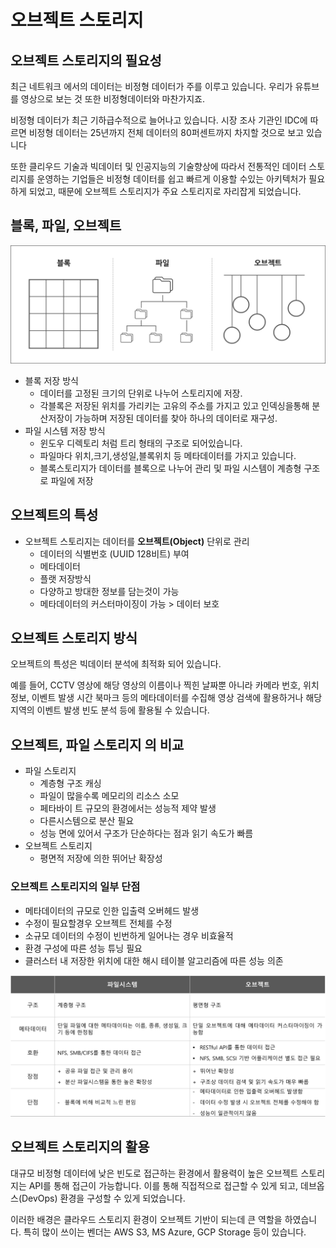 # 오브젝트 스토리지

## 오브젝트 스토리지의 필요성

최근 네트워크 에서의 데이터는 비정형 데이터가 주를 이루고 있습니다. 우리가 유튜브를 영상으로 보는 것 또한 비정형데이터와 마찬가지죠.

비정형 데이터가 최근 기하급수적으로 늘어나고 있습니다. 시장 조사 기관인 IDC에 따르면 비정형 데이터는 25년까지 전체 데이터의 80퍼센트까지 차지할 것으로 보고 있습니다

또한 클리우드 기술과 빅데이터 및 인공지능의 기술향상에 따라서 전통적인 데이터 스토리지를 운영하는 기업들은 비정형 데이터를 쉽고 빠르게 이용할 수있는 아키텍처가 필요하게 되었고, 때문에 오브젝트 스토리지가 주요 스토리지로 자리잡게 되었습니다.

## 블록, 파일, 오브젝트

![블록,파일,오브젝트 개념도](./images/ObjStorage_blockfileobject.png)

- 블록 저장 방식
    - 데이터를 고정된 크기의 단위로 나누어 스토리지에 저장.
    - 각블록은 저장된 위치를 가리키는 고유의 주소를 가지고 있고 인덱싱을통해 분산저장이 가능하며 저장된 데이터를 찾아 하나의 데이터로 재구성.
- 파일 시스템 저장 방식
    - 윈도우 디렉토리 처럼 트리 형태의 구조로 되어있습니다.
    - 파일마다 위치,크기,생성일,블록위치 등 메타데이터를 가지고 있습니다.
    - 블록스토리지가 데이터를 블록으로 나누어 관리 및 파일 시스템이 계층형 구조로 파일에 저장

## 오브젝트의 특성

- 오브젝트 스토리지는 데이터를 **오브젝트(Object)** 단위로 관리
    - 데이터의 식별번호 (UUID 128비트) 부여
    - 메타데이터
    - 플랫 저장방식
    - 다양하고 방대한 정보를 담는것이 가능
    - 메타데이터의 커스터마이징이 가능 > 데이터 보호

## 오브젝트 스토리지 방식

오브젝트의 특성은 빅데이터 분석에 최적화 되어 있습니다.

예를 들어, CCTV 영상에 해당 영상의 이름이나 찍힌 날짜뿐 아니라 카메라 번호, 위치 정보, 이벤트 발생 시간 북마크 등의 메타데이터를 수집해 영상 검색에 활용하거나 해당 지역의 이벤트 발생 빈도 분석 등에 활용될 수 있습니다.

## 오브젝트, 파일 스토리지 의 비교

- 파일 스토리지
    - 계층형 구조 캐싱
    - 파일이 많을수록 메모리의 리소스 소모
    - 페타바이 트 규모의 환경에서는 성능적 제약 발생
    - 다른시스템으로 분산 필요
    - 성능 면에 있어서 구조가 단순하다는 점과 읽기 속도가 빠름
- 오브젝트 스토리지
    - 평면적 저장에 의한 뛰어난 확장성

### 오브젝트 스토리지의 일부 단점

- 메타데이터의 규모로 인한 입출력 오버헤드 발생
- 수정이 필요할경우 오브젝트 전체를 수정
- 소규모 데이터의 수정이 빈번하게 일어나는 경우 비효율적
- 환경 구성에 따른 성능 튜닝 필요
- 클러스터 내 저장한 위치에 대한 해시 테이블 알고리즘에 따른 성능 의존

![파일시스템과 오브젝트의 차이](./images/ObjStorage_filesystemvsobject.png)

## 오브젝트 스토리지의 활용

대규모 비정형 데이터에 낮은 빈도로 접근하는 환경에서 활용력이 높은 오브젝트 스토리지는 API를 통해 접근이 가능합니다. 이를 통해 직접적으로 접근할 수 있게 되고, 데브옵스(DevOps) 환경을 구성할 수 있게 되었습니다.

이러한 배경은 클라우드 스토리지 환경이 오브젝트 기반이 되는데 큰 역할을 하였습니다. 특히 많이 쓰이는 벤더는 AWS S3, MS Azure, GCP Storage 등이 있습니다.
